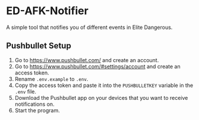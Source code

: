 # ED-AFK-Notifier
A simple tool that notifies you of different events in Elite Dangerous.

## Pushbullet Setup
1. Go to https://www.pushbullet.com/ and create an account.
2. Go to https://www.pushbullet.com/#settings/account and create an access token.
3. Rename `.env.example` to `.env`.
4. Copy the access token and paste it into the `PUSHBULLETKEY` variable in the `.env` file.
5. Download the Pushbullet app on your devices that you want to receive notifications on.
6. Start the program.

